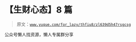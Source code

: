 # 【生财心态】8 篇

> 原文：[`www.yuque.com/for_lazy/thfiu8/zl639d5h47rsgcsg`](https://www.yuque.com/for_lazy/thfiu8/zl639d5h47rsgcsg)



公众号懒人找资源，懒人专属群分享